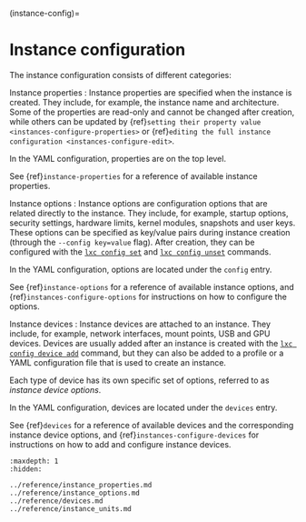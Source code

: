 (instance-config)=
# Instance configuration

The instance configuration consists of different categories:

Instance properties
: Instance properties are specified when the instance is created.
  They include, for example, the instance name and architecture.
  Some of the properties are read-only and cannot be changed after creation, while others can be updated by {ref}`setting their property value <instances-configure-properties>` or {ref}`editing the full instance configuration <instances-configure-edit>`.

  In the YAML configuration, properties are on the top level.

  See {ref}`instance-properties` for a reference of available instance properties.

Instance options
: Instance options are configuration options that are related directly to the instance.
  They include, for example, startup options, security settings, hardware limits, kernel modules, snapshots and user keys.
  These options can be specified as key/value pairs during instance creation (through the `--config key=value` flag).
  After creation, they can be configured with the [`lxc config set`](lxc_config_set.md) and [`lxc config unset`](lxc_config_unset.md) commands.

  In the YAML configuration, options are located under the `config` entry.

  See {ref}`instance-options` for a reference of available instance options, and {ref}`instances-configure-options` for instructions on how to configure the options.

Instance devices
: Instance devices are attached to an instance.
  They include, for example, network interfaces, mount points, USB and GPU devices.
  Devices are usually added after an instance is created with the [`lxc config device add`](lxc_config_device_add.md) command, but they can also be added to a profile or a YAML configuration file that is used to create an instance.

  Each type of device has its own specific set of options, referred to as *instance device options*.

  In the YAML configuration, devices are located under the `devices` entry.

  See {ref}`devices` for a reference of available devices and the corresponding instance device options, and {ref}`instances-configure-devices` for instructions on how to add and configure instance devices.

```{toctree}
:maxdepth: 1
:hidden:

../reference/instance_properties.md
../reference/instance_options.md
../reference/devices.md
../reference/instance_units.md
```
